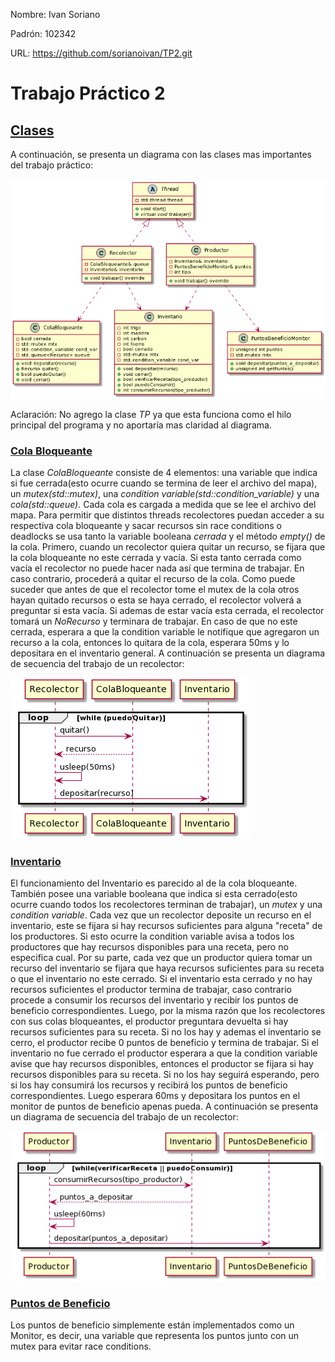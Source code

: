 Nombre: Ivan Soriano

Padrón: 102342

URL: https://github.com/sorianoivan/TP2.git



# Trabajo Práctico 2

## <u>Clases</u>

A continuación, se presenta un diagrama con las clases mas importantes del trabajo práctico:

![Clases](/img/Clases.png)

Aclaración: No agrego la clase *TP* ya que esta funciona como el hilo principal del programa y no aportaría mas claridad al diagrama.

### <u>Cola Bloqueante</u>

La clase *ColaBloqueante* consiste de 4 elementos: una variable que indica si fue cerrada(esto ocurre cuando se termina de leer el archivo del mapa), un *mutex(std::mutex)*, una *condition variable(std::condition_variable)* y una *cola(std::queue)*.  Cada cola es cargada a medida que se lee el archivo del mapa. Para permitir que distintos threads recolectores puedan acceder a su respectiva cola bloqueante y sacar recursos sin race conditions o deadlocks se usa tanto la variable booleana *cerrada* y el método *empty()* de la cola. Primero, cuando un recolector quiera quitar un recurso, se fijara que la cola bloqueante no este cerrada y vacía. Si esta tanto cerrada como vacía el recolector no puede hacer nada así que termina de trabajar. En caso contrario, procederá a quitar el recurso de la cola. Como puede suceder que antes de que el recolector tome el mutex de la cola otros hayan quitado recursos o esta se haya cerrado, el recolector volverá a preguntar si esta vacía. Si ademas de estar vacía esta cerrada, el recolector tomará un *NoRecurso* y terminara de trabajar. En caso de que no este cerrada, esperara a que la condition variable le notifique que agregaron un recurso a la cola, entonces lo quitara de la cola, esperara 50ms y lo depositara en el inventario general. A continuación se presenta un diagrama de secuencia del trabajo de un recolector:

![Recolector](/img/Recolector.png)

### <u>Inventario</u>

El funcionamiento del Inventario es parecido al de la cola bloqueante. También posee una variable booleana que indica si esta cerrado(esto ocurre cuando todos los recolectores terminan de trabajar), un *mutex* y una *condition variable*. Cada vez que un recolector deposite un recurso en el inventario, este se fijara si hay recursos suficientes para alguna "receta" de los productores. Si esto ocurre la condition variable avisa a todos los productores que hay recursos disponibles para una receta, pero no especifica cual. Por su parte, cada vez que un productor quiera tomar un recurso del inventario se fijara que haya recursos suficientes para su receta o que el inventario no este cerrado. Si el inventario esta cerrado y no hay recursos suficientes el productor termina de trabajar, caso contrario procede a consumir los recursos del inventario y recibir los puntos de beneficio correspondientes. Luego, por la misma razón que los recolectores con sus colas bloqueantes, el productor preguntara devuelta si hay recursos suficientes para su receta. Si no los hay y ademas el inventario se cerro, el productor recibe 0 puntos de beneficio y termina de trabajar. Si el inventario no fue cerrado el productor esperara a que la condition variable avise que hay recursos disponibles, entonces el productor se fijara si hay recursos disponibles para su receta. Si no los hay seguirá esperando, pero si los hay consumirá los recursos y recibirá los puntos de beneficio correspondientes. Luego esperara 60ms y depositara los puntos en el monitor de puntos de beneficio apenas pueda. A continuación se presenta un diagrama de secuencia del trabajo de un recolector:

![Productor](/img/Productor.png)

### <u>Puntos de Beneficio</u>

Los puntos de beneficio simplemente están implementados como un Monitor, es decir, una variable que representa los puntos junto con un mutex para evitar race conditions.

